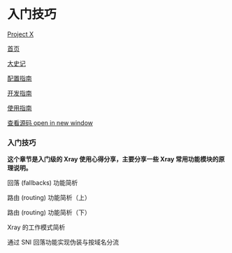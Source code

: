 # 入门技巧

[Project X](broken-reference)

[首页](broken-reference)

[大史记](broken-reference)

[配置指南](broken-reference)

[开发指南](broken-reference)

[使用指南](broken-reference)

[查看源码 open in new window](https://github.com/xtls/xray-core)

### 入门技巧 <a href="#ru-men-ji-qiao" id="ru-men-ji-qiao"></a>

**这个章节是入门级的 Xray 使用心得分享，主要分享一些 Xray 常用功能模块的原理说明。**

回落 (fallbacks) 功能简析

路由 (routing) 功能简析（上）

路由 (routing) 功能简析（下）

Xray 的工作模式简析

通过 SNI 回落功能实现伪装与按域名分流
